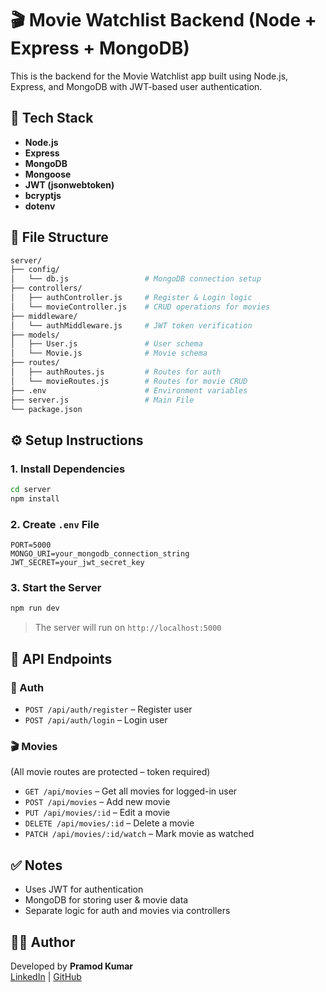 # 🎬 Movie Watchlist Backend (Node + Express + MongoDB)

This is the backend for the Movie Watchlist app built using Node.js, Express, and MongoDB with JWT-based user authentication.

## 🔧 Tech Stack

- **Node.js**
- **Express**
- **MongoDB**
- **Mongoose**
- **JWT (jsonwebtoken)**
- **bcryptjs**
- **dotenv**

## 📁 File Structure

```bash
server/
├── config/
│   └── db.js                 # MongoDB connection setup
├── controllers/
│   ├── authController.js     # Register & Login logic
│   └── movieController.js    # CRUD operations for movies
├── middleware/
│   └── authMiddleware.js     # JWT token verification
├── models/
│   ├── User.js               # User schema
│   └── Movie.js              # Movie schema
├── routes/
│   ├── authRoutes.js         # Routes for auth
│   └── movieRoutes.js        # Routes for movie CRUD
├── .env                      # Environment variables
├── server.js                 # Main File
└── package.json
```

## ⚙️ Setup Instructions

### 1. Install Dependencies

```bash
cd server
npm install
```

### 2. Create `.env` File

```
PORT=5000
MONGO_URI=your_mongodb_connection_string
JWT_SECRET=your_jwt_secret_key
```

### 3. Start the Server

```bash
npm run dev
```

> The server will run on `http://localhost:5000`

## 📡 API Endpoints

### 🔐 Auth

- `POST /api/auth/register` – Register user
- `POST /api/auth/login` – Login user

### 🎬 Movies

(All movie routes are protected – token required)

- `GET /api/movies` – Get all movies for logged-in user
- `POST /api/movies` – Add new movie
- `PUT /api/movies/:id` – Edit a movie
- `DELETE /api/movies/:id` – Delete a movie
- `PATCH /api/movies/:id/watch` – Mark movie as watched

## ✅ Notes

- Uses JWT for authentication
- MongoDB for storing user & movie data
- Separate logic for auth and movies via controllers

## 🧑‍💻 Author

Developed by **Pramod Kumar**  
[LinkedIn](https://www.linkedin.com/in/pramodkumarteluri/) | [GitHub](https://github.com/pramodkumarteluri)